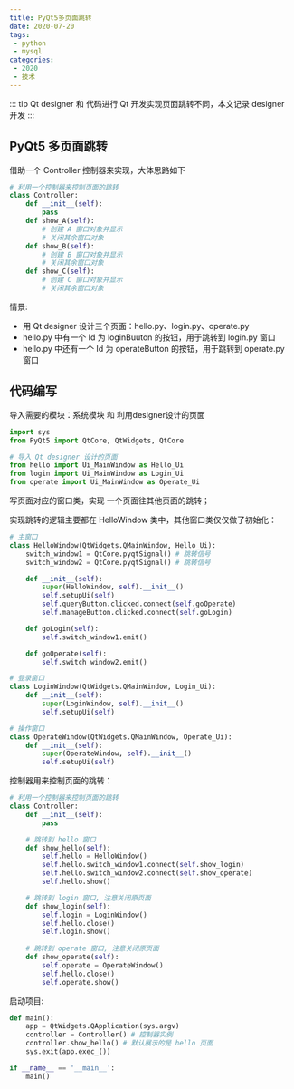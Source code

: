 ```yaml
---
title: PyQt5多页面跳转
date: 2020-07-20
tags:
 - python
 - mysql
categories:
 - 2020
 - 技术
---
```


::: tip
Qt designer 和 代码进行 Qt 开发实现页面跳转不同，本文记录 designer 开发
:::


## PyQt5 多页面跳转
借助一个 Controller 控制器来实现，大体思路如下
``` py
# 利用一个控制器来控制页面的跳转
class Controller:
    def __init__(self):
        pass
    def show_A(self):
    	# 创建 A 窗口对象并显示
    	# 关闭其余窗口对象
    def show_B(self):
    	# 创建 B 窗口对象并显示
    	# 关闭其余窗口对象
    def show_C(self):
    	# 创建 C 窗口对象并显示
    	# 关闭其余窗口对象
```

情景:

* 用 Qt designer 设计三个页面：hello.py、login.py、operate.py
* hello.py 中有一个 Id 为 loginBuuton 的按钮，用于跳转到 login.py 窗口
* hello.py 中还有一个 Id 为 operateButton 的按钮，用于跳转到 operate.py 窗口


## 代码编写
导入需要的模块：系统模块 和 利用designer设计的页面
``` py
import sys
from PyQt5 import QtCore, QtWidgets, QtCore

# 导入 Qt designer 设计的页面
from hello import Ui_MainWindow as Hello_Ui 
from login import Ui_MainWindow as Login_Ui
from operate import Ui_MainWindow as Operate_Ui
```

写页面对应的窗口类，实现 一个页面往其他页面的跳转；

实现跳转的逻辑主要都在 HelloWindow 类中，其他窗口类仅仅做了初始化：
``` py
# 主窗口
class HelloWindow(QtWidgets.QMainWindow, Hello_Ui):
    switch_window1 = QtCore.pyqtSignal() # 跳转信号
    switch_window2 = QtCore.pyqtSignal() # 跳转信号

    def __init__(self):
        super(HelloWindow, self).__init__()
        self.setupUi(self)
        self.queryButton.clicked.connect(self.goOperate)
        self.manageButton.clicked.connect(self.goLogin)

    def goLogin(self):
        self.switch_window1.emit()

    def goOperate(self):
        self.switch_window2.emit()

# 登录窗口
class LoginWindow(QtWidgets.QMainWindow, Login_Ui):
    def __init__(self):
        super(LoginWindow, self).__init__()
        self.setupUi(self)

# 操作窗口
class OperateWindow(QtWidgets.QMainWindow, Operate_Ui):
    def __init__(self):
        super(OperateWindow, self).__init__()
        self.setupUi(self)
```

控制器用来控制页面的跳转：
``` py
# 利用一个控制器来控制页面的跳转
class Controller:
    def __init__(self):
        pass

    # 跳转到 hello 窗口
    def show_hello(self):
        self.hello = HelloWindow()
        self.hello.switch_window1.connect(self.show_login)
        self.hello.switch_window2.connect(self.show_operate)
        self.hello.show()

    # 跳转到 login 窗口, 注意关闭原页面
    def show_login(self):
        self.login = LoginWindow()
        self.hello.close()
        self.login.show()
        
    # 跳转到 operate 窗口, 注意关闭原页面
    def show_operate(self):
        self.operate = OperateWindow()
        self.hello.close()
        self.operate.show()
```

启动项目:
``` py
def main():
    app = QtWidgets.QApplication(sys.argv)
    controller = Controller() # 控制器实例
    controller.show_hello() # 默认展示的是 hello 页面
    sys.exit(app.exec_())

if __name__ == '__main__':
    main()
```